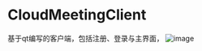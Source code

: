 # CloudMeetingClient

基于qt编写的客户端，包括注册、登录与主界面，
![image](https://github.com/lycoris1radiata/ChatRoom/assets/132632911/6d584a30-eb30-4320-8136-45e09932e4ee)
